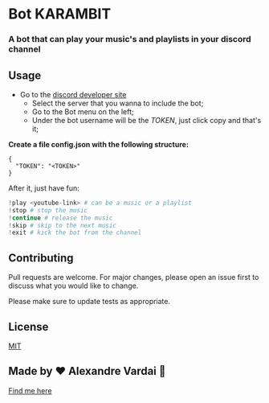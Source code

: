 # Bot KARAMBIT

### A bot that can play your music's and playlists in your discord channel

## Usage

* Go to the [discord developer site](https://discord.com/developers/applications)
  * Select the server that you wanna to include the bot;
  * Go to the Bot menu on the left;
  * Under the bot username will be the *TOKEN*, just click copy and that's it;

**Create a file config.json with the following structure:**

```json5
{
  "TOKEN": "<TOKEN>"
}
```
After it, just have fun:
```python
!play <youtube-link> # can be a music or a playlist
!stop # stop the music
!continue # release the music
!skip # skip to the next music
!exit # kick the bot from the channel
```

## Contributing
Pull requests are welcome. For major changes, please open an issue first to discuss what you would like to change.

Please make sure to update tests as appropriate.

## License
[MIT](https://choosealicense.com/licenses/mit/)

## Made by ♥ Alexandre Vardai 👋 
[Find me here](https://www.linkedin.com/in/alexandre-vardai-b8255b15b/)
